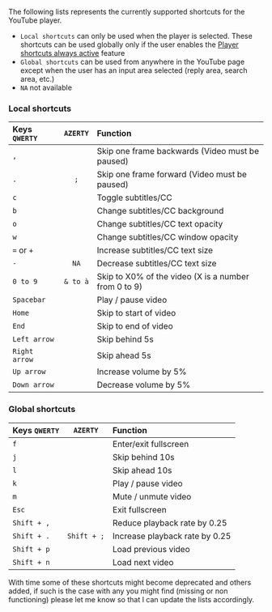 The following lists represents the currently supported shortcuts for the YouTube player.  
 - `Local shortcuts` can only be used when the player is selected. These shortcuts can be used globally only if the user enables the [Player shortcuts always active](https://github.com/ParticleCore/Particle/Iridium/Features#player_always_active) feature  
 - `Global shortcuts` can be used from anywhere in the YouTube page except when the user has an input area selected (reply area, search area, etc.)  
 - `NA` not available

### Local shortcuts
Keys `QWERTY`|`AZERTY`|Function
:--|:-:|:--
`,` || Skip one frame backwards (Video must be paused)
`.` |`;`| Skip one frame forward (Video must be paused)
`c` || Toggle subtitles/CC
`b` || Change subtitles/CC background
`o` || Change subtitles/CC text opacity
`w` || Change subtitles/CC window opacity
`=` or `+`|| Increase subtitles/CC text size
`-` |`NA`| Decrease subtitles/CC text size
`0 to 9` |`& to à`| Skip to X0% of the video (X is a number from 0 to 9)
`Spacebar` || Play / pause video
`Home` || Skip to start of video
`End` || Skip to end of video
`Left arrow` || Skip behind 5s
`Right arrow` || Skip ahead 5s
`Up arrow` || Increase volume by 5%
`Down arrow` || Decrease volume by 5%

### Global shortcuts
Keys `QWERTY`|`AZERTY`|Function
:--|:-:|:--
`f` || Enter/exit fullscreen
`j` || Skip behind 10s
`l` || Skip ahead 10s
`k` || Play / pause video
`m` || Mute / unmute video
`Esc` || Exit fullscreen
`Shift + ,` || Reduce playback rate by 0.25
`Shift + .` |`Shift + ;`| Increase playback rate by 0.25
`Shift + p` || Load previous video
`Shift + n` || Load next video

 With time some of these shortcuts might become deprecated and others added, if such is the case with any you might find (missing or non functioning) please let me know so that I can update the lists accordingly.